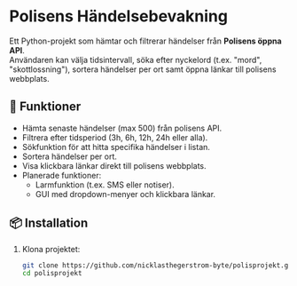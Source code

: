 # Polisens Händelsebevakning

Ett Python-projekt som hämtar och filtrerar händelser från **Polisens öppna API**.  
Användaren kan välja tidsintervall, söka efter nyckelord (t.ex. "mord", "skottlossning"), sortera händelser per ort samt öppna länkar till polisens webbplats.  

## 🚀 Funktioner
- Hämta senaste händelser (max 500) från polisens API.
- Filtrera efter tidsperiod (3h, 6h, 12h, 24h eller alla).
- Sökfunktion för att hitta specifika händelser i listan.
- Sortera händelser per ort.
- Visa klickbara länkar direkt till polisens webbplats.
- Planerade funktioner:
  - Larmfunktion (t.ex. SMS eller notiser).
  - GUI med dropdown-menyer och klickbara länkar.

## 📦 Installation

1. Klona projektet:
   ```bash
   git clone https://github.com/nicklasthegerstrom-byte/polisprojekt.git
   cd polisprojekt
